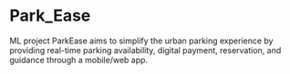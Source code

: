 # Park_Ease
ML project
ParkEase aims to simplify the urban parking experience by providing real-time parking availability, digital payment, reservation, and guidance through a mobile/web app.
